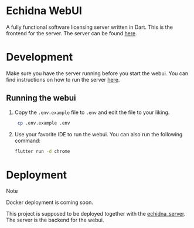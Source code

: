 # Echidna WebUI

A fully functional software licensing server written in Dart. This is the frontend for the server. The server can be found [here](https://github.com/necodeIT/echidna_server).

# Development

Make sure you have the server running before you start the webui. You can find instructions on how to run the server [here](https://github.com/necodeIT/echidna_server?tab=readme-ov-file#debugging-the-server).

## Running the webui

1. Copy the `.env.example` file to `.env` and edit the file to your liking.

   ```bash
    cp .env.example .env
    ```

2. Use your favorite IDE to run the webui. You can also run the following command:

   ```bash
   flutter run -d chrome
   ```

# Deployment

> [!NOTE]
> Docker deployment is coming soon.

This project is supposed to be deployed together with the [echidna_server](https://github.com/necodeIT/echidna_server). The server is the backend for the webui.
